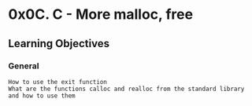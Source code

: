 # 0x0C. C - More malloc, free

## Learning Objectives

### General

    How to use the exit function
    What are the functions calloc and realloc from the standard library and how to use them
